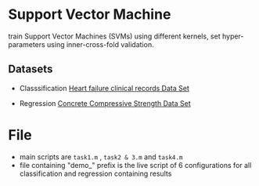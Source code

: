 # Support Vector Machine
train Support Vector Machines (SVMs) using different kernels, set hyper-parameters using inner-cross-fold validation.

## Datasets
- Classsification
    [Heart failure clinical records Data Set](https://archive.ics.uci.edu/ml/datasets/Heart+failure+clinical+records)
    
- Regression
    [Concrete Compressive Strength Data Set](https://archive.ics.uci.edu/ml/datasets/Concrete+Compressive+Strength)

# File
- main scripts are `task1.m` , `task2 & 3.m` and `task4.m`
- file containing "demo_" prefix is the live script of 6 configurations for all classification and regression containing results
 